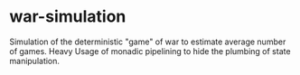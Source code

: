 # war-simulation

Simulation of the deterministic "game" of war to estimate average number of games. 
Heavy Usage of monadic pipelining to hide the plumbing of state manipulation. 
